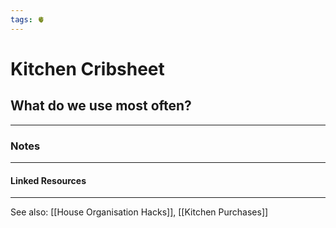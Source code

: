 ```yaml
---
tags: 🫀
---
```


# Kitchen Cribsheet

## What do we use most often?
---




### Notes
---


#### Linked Resources
---
See also: [[House Organisation Hacks]], [[Kitchen Purchases]]
